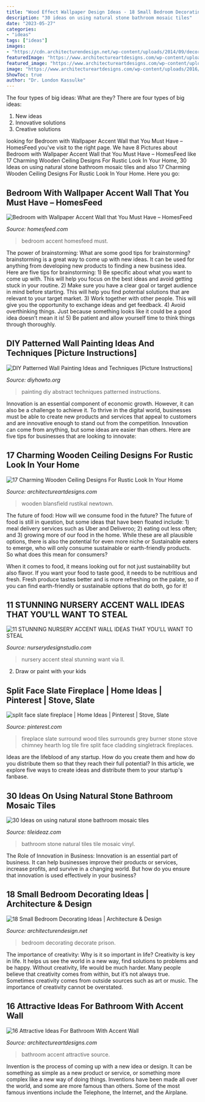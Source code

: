 ```yaml
---
title: "Wood Effect Wallpaper Design Ideas - 18 Small Bedroom Decorating Ideas"
description: "30 ideas on using natural stone bathroom mosaic tiles"
date: "2023-05-27"
categories:
- "ideas"
tags: ["ideas"]
images:
- "https://cdn.architecturendesign.net/wp-content/uploads/2014/09/decorate-small-bedroom-with-wall-paneling-and-wall-sconces.jpg"
featuredImage: "https://www.architectureartdesigns.com/wp-content/uploads/2015/11/75.jpg"
featured_image: "https://www.architectureartdesigns.com/wp-content/uploads/2015/11/75.jpg"
image: "https://www.architectureartdesigns.com/wp-content/uploads/2016/06/5-6.jpg"
ShowToc: true
author: "Dr. London Kassulke"
---
```



The four types of big ideas: What are they?
There are four types of big ideas: 
1. New ideas 
2. Innovative solutions 
3. Creative solutions 

	

		
looking for Bedroom with Wallpaper Accent Wall that You Must Have – HomesFeed you've visit to the right page. We have 8 Pictures about Bedroom with Wallpaper Accent Wall that You Must Have – HomesFeed like 17 Charming Wooden Ceiling Designs For Rustic Look In Your Home, 30 Ideas on using natural stone bathroom mosaic tiles and also 17 Charming Wooden Ceiling Designs For Rustic Look In Your Home. Here you go:
		
    
## Bedroom With Wallpaper Accent Wall That You Must Have – HomesFeed

<img loading=lazy src="https://homesfeed.com/wp-content/uploads/2015/12/gorgeous-bedroom-design-with-mixture-of-wallpaper-and-white-bedding-and-natural-wooden-end-table.jpg" onerror="this.onerror=null;this.src='https://tse4.mm.bing.net/th?id=OIP.U2aAsX5rNdgWvabeFFY6aAHaKy&amp;pid=15.1';" alt="Bedroom with Wallpaper Accent Wall that You Must Have – HomesFeed">

_Source: homesfeed.com_

>bedroom accent homesfeed must. 

	

The power of brainstorming: What are some good tips for brainstorming?
brainstorming is a great way to come up with new ideas. It can be used for anything from developing new products to finding a new business idea. Here are five tips for brainstorming: 1) Be specific about what you want to come up with. This will help you focus on the best ideas and avoid getting stuck in your routine. 2) Make sure you have a clear goal or target audience in mind before starting. This will help you find potential solutions that are relevant to your target market. 3) Work together with other people. This will give you the opportunity to exchange ideas and get feedback. 4) Avoid overthinking things. Just because something looks like it could be a good idea doesn’t mean it is! 5) Be patient and allow yourself time to think things through thoroughly.

    
## DIY Patterned Wall Painting Ideas And Techniques [Picture Instructions]

<img loading=lazy src="http://www.diyhowto.org/wp-content/uploads/DIY-Abstract-Wall-Painting-DIY-Wall-Painting-Ideas-Techniques-Tutorials-DIYHowto.jpg" onerror="this.onerror=null;this.src='https://tse1.mm.bing.net/th?id=OIP.qw1TXy-QcfslpGr6L20ETwHaJ8&amp;pid=15.1';" alt="DIY Patterned Wall Painting Ideas and Techniques [Picture Instructions]">

_Source: diyhowto.org_

>painting diy abstract techniques patterned instructions. 

	

Innovation is an essential component of economic growth. However, it can also be a challenge to achieve it. To thrive in the digital world, businesses must be able to create new products and services that appeal to customers and are innovative enough to stand out from the competition. Innovation can come from anything, but some ideas are easier than others. Here are five tips for businesses that are looking to innovate:

    
## 17 Charming Wooden Ceiling Designs For Rustic Look In Your Home

<img loading=lazy src="https://www.architectureartdesigns.com/wp-content/uploads/2015/11/75.jpg" onerror="this.onerror=null;this.src='https://tse4.mm.bing.net/th?id=OIP.oJL2BmJf1R7-TXeGU7QGbAHaE6&amp;pid=15.1';" alt="17 Charming Wooden Ceiling Designs For Rustic Look In Your Home">

_Source: architectureartdesigns.com_

>wooden blansfield rustikal newtown. 

	

The future of food: How will we consume food in the future?
The future of food is still in question, but some ideas that have been floated include: 1) meal delivery services such as Uber and Deliveroo; 2) eating out less often; and 3) growing more of our food in the home. 
While these are all plausible options, there is also the potential for even more niche or Sustainable eaters to emerge, who will only consume sustainable or earth-friendly products. So what does this mean for consumers? 

When it comes to food, it means looking out for not just sustainability but also flavor. If you want your food to taste good, it needs to be nutritious and fresh. Fresh produce tastes better and is more refreshing on the palate, so if you can find earth-friendly or sustainable options that do both, go for it!

    
## 11 STUNNING NURSERY ACCENT WALL IDEAS THAT YOU&#039;LL WANT TO STEAL

<img loading=lazy src="https://www.nurserydesignstudio.com/wp-content/uploads/2020/03/NURSERY-ACCENT-WALL-IDEAS-8.png" onerror="this.onerror=null;this.src='https://tse2.mm.bing.net/th?id=OIP.kxHKbFNW7VN3L6acjfR3ewHaLH&amp;pid=15.1';" alt="11 STUNNING NURSERY ACCENT WALL IDEAS THAT YOU&#039;LL WANT TO STEAL">

_Source: nurserydesignstudio.com_

>nursery accent steal stunning want via ll. 

	

2. Draw or paint with your kids

    
## Split Face Slate Fireplace | Home Ideas | Pinterest | Stove, Slate

<img loading=lazy src="https://s-media-cache-ak0.pinimg.com/736x/b4/75/85/b475853caaca744f5d78cec1ddb5ed5a.jpg" onerror="this.onerror=null;this.src='https://tse2.mm.bing.net/th?id=OIP.AeFSGwKFWExHvvwEIw5G6gHaJ3&amp;pid=15.1';" alt="split face slate fireplace | Home Ideas | Pinterest | Stove, Slate">

_Source: pinterest.com_

>fireplace slate surround wood tiles surrounds grey burner stone stove chimney hearth log tile fire split face cladding singletrack fireplaces. 

	

Ideas are the lifeblood of any startup. How do you create them and how do you distribute them so that they reach their full potential? In this article, we explore five ways to create ideas and distribute them to your startup's fanbase.

    
## 30 Ideas On Using Natural Stone Bathroom Mosaic Tiles

<img loading=lazy src="http://www.tileideaz.com/wp-content/uploads/2015/09/d8ef35683c8c8f8e8477609f807d1a19.jpg" onerror="this.onerror=null;this.src='https://tse1.mm.bing.net/th?id=OIP.ax9ZJ4Jf45oEkJz-J8CnQgHaLe&amp;pid=15.1';" alt="30 Ideas on using natural stone bathroom mosaic tiles">

_Source: tileideaz.com_

>bathroom stone natural tiles tile mosaic vinyl. 

	

The Role of Innovation in Business:
Innovation is an essential part of business. It can help businesses improve their products or services, increase profits, and survive in a changing world. But how do you ensure that innovation is used effectively in your business?

    
## 18 Small Bedroom Decorating Ideas | Architecture &amp; Design

<img loading=lazy src="https://cdn.architecturendesign.net/wp-content/uploads/2014/09/decorate-small-bedroom-with-wall-paneling-and-wall-sconces.jpg" onerror="this.onerror=null;this.src='https://tse2.mm.bing.net/th?id=OIP.-NbF5w0XpZJDiankmHrIWwHaLE&amp;pid=15.1';" alt="18 Small Bedroom Decorating Ideas | Architecture &amp; Design">

_Source: architecturendesign.net_

>bedroom decorating decorate prison. 

	

The importance of creativity: Why is it so important in life?
Creativity is key in life. It helps us see the world in a new way, find solutions to problems and be happy. Without creativity, life would be much harder. Many people believe that creativity comes from within, but it’s not always true. Sometimes creativity comes from outside sources such as art or music. The importance of creativity cannot be overstated.

    
## 16 Attractive Ideas For Bathroom With Accent Wall

<img loading=lazy src="https://www.architectureartdesigns.com/wp-content/uploads/2016/06/5-6.jpg" onerror="this.onerror=null;this.src='https://tse2.mm.bing.net/th?id=OIP.hY5Md2uPys92ZffsB4D_oAHaLH&amp;pid=15.1';" alt="16 Attractive Ideas For Bathroom With Accent Wall">

_Source: architectureartdesigns.com_

>bathroom accent attractive source. 

	

Invention is the process of coming up with a new idea or design. It can be something as simple as a new product or service, or something more complex like a new way of doing things. Inventions have been made all over the world, and some are more famous than others. Some of the most famous inventions include the Telephone, the Internet, and the Airplane.

